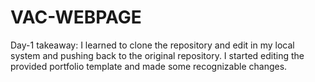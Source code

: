 # VAC-WEBPAGE

Day-1 takeaway:
    I learned to clone the repository and edit in my local system and pushing back to the original repository.
    I started editing the provided portfolio template and made some recognizable changes.